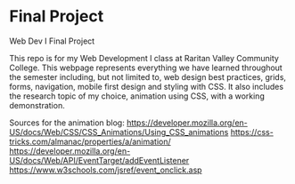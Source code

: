 # Final Project
Web Dev I Final Project

This repo is for my Web Development I class at Raritan Valley Community College. This webpage represents everything we have learned throughout the semester including, but not limited to, web design best practices, grids, forms, navigation, mobile first design and styling with CSS. It also includes the research topic of my choice, animation using CSS, with a working demonstration.

Sources for the animation blog:
https://developer.mozilla.org/en-US/docs/Web/CSS/CSS_Animations/Using_CSS_animations
https://css-tricks.com/almanac/properties/a/animation/
https://developer.mozilla.org/en-US/docs/Web/API/EventTarget/addEventListener
https://www.w3schools.com/jsref/event_onclick.asp
